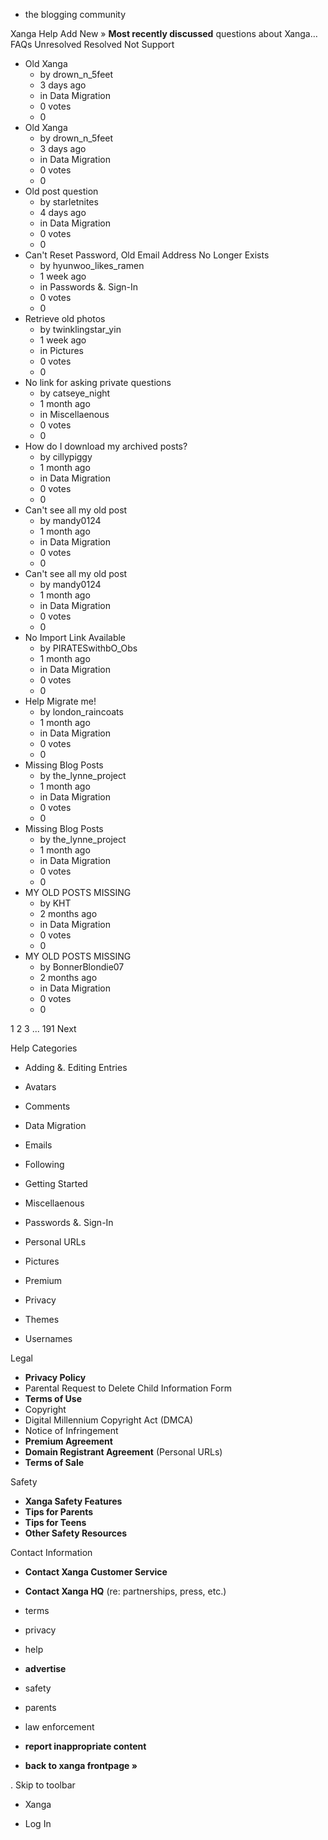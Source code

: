 *   the blogging community

Xanga Help Add New » **Most recently discussed** questions about Xanga… FAQs Unresolved Resolved Not Support

*   Old Xanga
    *   by drown\_n\_5feet
    *   3 days ago
    *   in Data Migration
    *   0 votes
    *   0
*   Old Xanga
    *   by drown\_n\_5feet
    *   3 days ago
    *   in Data Migration
    *   0 votes
    *   0
*   Old post question
    *   by starletnites
    *   4 days ago
    *   in Data Migration
    *   0 votes
    *   0
*   Can't Reset Password, Old Email Address No Longer Exists
    *   by hyunwoo\_likes\_ramen
    *   1 week ago
    *   in Passwords &. Sign-In
    *   0 votes
    *   0
*   Retrieve old photos
    *   by twinklingstar\_yin
    *   1 week ago
    *   in Pictures
    *   0 votes
    *   0
*   No link for asking private questions
    *   by catseye\_night
    *   1 month ago
    *   in Miscellaenous
    *   0 votes
    *   0
*   How do I download my archived posts?
    *   by cillypiggy
    *   1 month ago
    *   in Data Migration
    *   0 votes
    *   0
*   Can't see all my old post
    *   by mandy0124
    *   1 month ago
    *   in Data Migration
    *   0 votes
    *   0
*   Can't see all my old post
    *   by mandy0124
    *   1 month ago
    *   in Data Migration
    *   0 votes
    *   0
*   No Import Link Available
    *   by PIRATESwithbO\_Obs
    *   1 month ago
    *   in Data Migration
    *   0 votes
    *   0
*   Help Migrate me!
    *   by london\_raincoats
    *   1 month ago
    *   in Data Migration
    *   0 votes
    *   0
*   Missing Blog Posts
    *   by the\_lynne\_project
    *   1 month ago
    *   in Data Migration
    *   0 votes
    *   0
*   Missing Blog Posts
    *   by the\_lynne\_project
    *   1 month ago
    *   in Data Migration
    *   0 votes
    *   0
*   MY OLD POSTS MISSING
    *   by KHT
    *   2 months ago
    *   in Data Migration
    *   0 votes
    *   0
*   MY OLD POSTS MISSING
    *   by BonnerBlondie07
    *   2 months ago
    *   in Data Migration
    *   0 votes
    *   0

1 2 3 ... 191 Next

Help Categories

*   Adding &. Editing Entries
*   Avatars
*   Comments
*   Data Migration
*   Emails
*   Following
*   Getting Started
*   Miscellaenous

*   Passwords &. Sign-In
*   Personal URLs
*   Pictures
*   Premium
*   Privacy
*   Themes
*   Usernames

Legal

*   **Privacy Policy**
*   Parental Request to Delete Child Information Form
*   **Terms of Use**
*   Copyright
*   Digital Millennium Copyright Act (DMCA)
*   Notice of Infringement
*   **Premium Agreement**
*   **Domain Registrant Agreement** (Personal URLs)
*   **Terms of Sale**

Safety

*   **Xanga Safety Features**
*   **Tips for Parents**
*   **Tips for Teens**
*   **Other Safety Resources**

Contact Information

*   **Contact Xanga Customer Service**
*   **Contact Xanga HQ** (re: partnerships, press, etc.)

*   terms
*   privacy
*   help
*   **advertise**

*   safety
*   parents
*   law enforcement
*   **report inappropriate content**

*   **back to xanga frontpage »**

<img src="http://pixel.quantserve.com/pixel/p-87h-iNOVooym2.gif" style="display: none" height="1" width="1" alt="Quantcast"/>. Skip to toolbar

*   Xanga

*   Log In